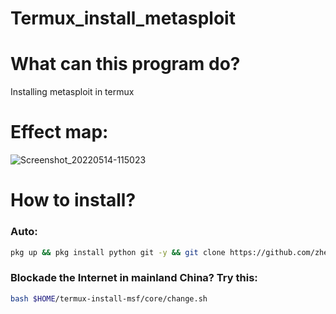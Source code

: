 # Termux_install_metasploit

# What can this program do? 
Installing metasploit in termux

# Effect map: 
![Screenshot_20220514-115023](https://user-images.githubusercontent.com/95407088/168409710-6d8dfe07-4af8-43e9-8f90-7763bf2850b8.jpg)

# How to install? 
### Auto:
```bash
pkg up && pkg install python git -y && git clone https://github.com/zhengyo/termux-install-msf.git && cd termux-install-msf && python install_msf.py
```
### Blockade the Internet in mainland China? Try this: 
```bash
bash $HOME/termux-install-msf/core/change.sh
```
